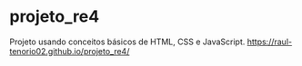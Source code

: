 # projeto_re4
Projeto usando conceitos básicos de HTML, CSS e JavaScript. 
https://raul-tenorio02.github.io/projeto_re4/
